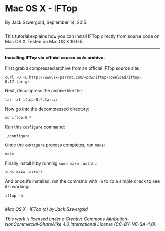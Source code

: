 # Mac OS X - IFTop

By Jack Szwergold, September 14, 2015

***

This tutorial explains how you can install IFTop directly from source code on Mac OS X. Tested on Mac OS X 10.9.5.

***

#### Installing IFTop via official source code archive.

First grab a compressed archive from an official IFTop source site:

	curl -O -L http://www.ex-parrot.com/~pdw/iftop/download/iftop-0.17.tar.gz

Next, decompress the archive like this:

	tar -xf iftop-0.*.tar.gz
	
Now go into the decompressed directory:

	cd iftop-0.*
	
Run this `configure` command:

	./configure

Once the `configure` process completes, run `make`:

	make
	
Finally install it by running `sudo make install`:

	sudo make install

And once it’s installed, run the command with `-h` to do a simple check to see it’s working:

	iftop -h

***

*Mac OS X - IFTop (c) by Jack Szwergold*

*This work is licensed under a Creative Commons Attribution-NonCommercial-ShareAlike 4.0 International License (CC-BY-NC-SA-4.0).*